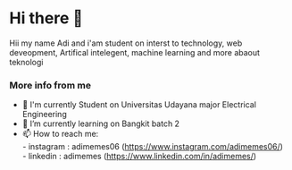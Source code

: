 # Hi there 👋

Hii my name Adi and i'am student on interst to technology, web deveopment, Artifical intelegent, machine learning and more abaout teknologi
<br>

### More info from me
- 🔭 I'm currently Student on Universitas Udayana major Electrical Engineering
- 🌱 I’m currently learning on Bangkit batch 2
- 📫 How to reach me: <br>
      - instagram : adimemes06 (https://www.instagram.com/adimemes06/) <br>
      - linkedin : adimemes (https://www.linkedin.com/in/adimemes/)

